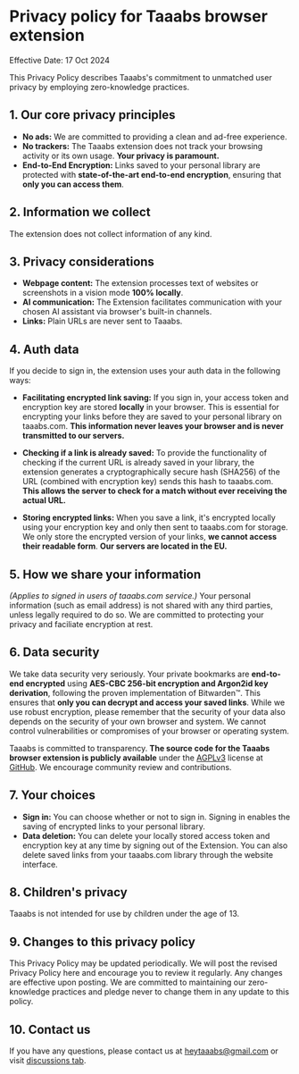 # Privacy policy for Taaabs browser extension

Effective Date: 17 Oct 2024

This Privacy Policy describes Taaabs's commitment to unmatched user privacy by employing zero-knowledge practices.

## 1. Our core privacy principles

- **No ads:** We are committed to providing a clean and ad-free experience.
- **No trackers:** The Taaabs extension does not track your browsing activity or its own usage. **Your privacy is paramount.**
- **End-to-End Encryption:** Links saved to your personal library are protected with **state-of-the-art end-to-end encryption**, ensuring that **only you can access them**.

## 2. Information we collect

The extension does not collect information of any kind.

## 3. Privacy considerations

- **Webpage content:** The extension processes text of websites or screenshots in a vision mode **100% locally**.
- **AI communication:** The Extension facilitates communication with your chosen AI assistant via browser's built-in channels.
- **Links:** Plain URLs are never sent to Taaabs.

## 4. Auth data

If you decide to sign in, the extension uses your auth data in the following ways:

- **Facilitating encrypted link saving:** If you sign in, your access token and encryption key are stored **locally** in your browser. This is essential for encrypting your links before they are saved to your personal library on taaabs.com. **This information never leaves your browser and is never transmitted to our servers.**

- **Checking if a link is already saved:** To provide the functionality of checking if the current URL is already saved in your library, the extension generates a cryptographically secure hash (SHA256) of the URL (combined with encryption key) sends this hash to taaabs.com. **This allows the server to check for a match without ever receiving the actual URL.**

- **Storing encrypted links:** When you save a link, it's encrypted locally using your encryption key and only then sent to taaabs.com for storage. We only store the encrypted version of your links, **we cannot access their readable form**. **Our servers are located in the EU.**

## 5. How we share your information

_(Applies to signed in users of taaabs.com service.)_ Your personal information (such as email address) is not shared with any third parties, unless legally required to do so. We are committed to protecting your privacy and faciliate encryption at rest.

## 6. Data security

We take data security very seriously. Your private bookmarks are **end-to-end encrypted** using **AES-CBC 256-bit encryption and Argon2id key derivation**, following the proven implementation of Bitwarden™. This ensures that **only you can decrypt and access your saved links**. While we use robust encryption, please remember that the security of your data also depends on the security of your own browser and system. We cannot control vulnerabilities or compromises of your browser or operating system.

Taaabs is committed to transparency. **The source code for the Taaabs browser extension is publicly available** under the [AGPLv3](https://github.com/taaabs/taaabs/blob/master/packages/web-extension/LICENSE) license at [GitHub](https://github.com/taaabs/taaabs/tree/master/packages/web-extension). We encourage community review and contributions.

## 7. Your choices

- **Sign in:** You can choose whether or not to sign in. Signing in enables the saving of encrypted links to your personal library.
- **Data deletion:** You can delete your locally stored access token and encryption key at any time by signing out of the Extension. You can also delete saved links from your taaabs.com library through the website interface.

## 8. Children's privacy

Taaabs is not intended for use by children under the age of 13.

## 9. Changes to this privacy policy

This Privacy Policy may be updated periodically. We will post the revised Privacy Policy here and encourage you to review it regularly. Any changes are effective upon posting. We are committed to maintaining our zero-knowledge practices and pledge never to change them in any update to this policy.

## 10. Contact us

If you have any questions, please contact us at [heytaaabs@gmail.com](heytaaabs@gmail.com) or visit [discussions tab](https://github.com/taaabs/taaabs/discussions).
